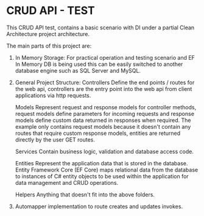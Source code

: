 # CRUD API - TEST
This CRUD API test, contains a basic scenario with DI under a partial Clean Architecture project architecture. 

The main parts of this project are:

1. In Memory Storage: For practical operation and testing scenario and EF In Memory DB is being used this can be easily switched to another database engine such as SQL Server and MySQL.
2. General Project Structure:
    Controllers
    Define the end points / routes for the web api, controllers are the entry point into the web api from client applications via http requests.

    Models
    Represent request and response models for controller methods, request models define parameters for incoming requests and response models define custom data returned in responses when required. The example only contains request models because it doesn't contain any routes that require custom response models, entities are returned directly by the user GET routes.

    Services
    Contain business logic, validation and database access code.

    Entities
    Represent the application data that is stored in the database.
    Entity Framework Core (EF Core) maps relational data from the database to instances of C# entity objects to be used within the application for data management and CRUD operations.

    Helpers
    Anything that doesn't fit into the above folders.

3. Automapper implementation to route creates and updates invokes.